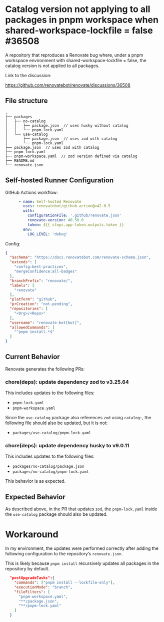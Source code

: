 # Catalog version not applying to all packages in pnpm workspace when shared-workspace-lockfile = false #36508

A repository that reproduces a Renovate bug where, under a pnpm workspace environment with shared-workspace-lockfile = false, the catalog version is not applied to all packages.

Link to the discussion:

https://github.com/renovatebot/renovate/discussions/36508


## File structure

```
.
├── packages
│   ├── no-catalog
│   │   ├── package.json  // uses husky without catalog
│   │   └── pnpm-lock.yaml
│   └── use-catalog
│       ├── package.json  // uses zod with catalog
│       └── pnpm-lock.yaml
├── package.json  // uses zod with catalog
├── pnpm-lock.yaml
├── pnpm-workspace.yaml  // zod version defined via catalog
├── README.md
└── renovate.json
```

## Self-hosted Runner Configuration

GitHub Actions workflow:

```yaml
      - name: Self-hosted Renovate
        uses: renovatebot/github-action@v42.0.5
        with:
          configurationFile: '.github/renovate.json'
          renovate-version: 40.50.0
          token: ${{ steps.app-token.outputs.token }}
        env:
          LOG_LEVEL: 'debug'
```

Config:

```renovate.json
{
  "$schema": "https://docs.renovatebot.com/renovate-schema.json",
  "extends": [
    "config:best-practices",
    "mergeConfidence:all-badges"
  ],
  "branchPrefix": "renovate/",
  "labels": [
    "renovate"
  ],
  "platform": "github",
  "prCreation": "not-pending",
  "repositories": [
    "<Org>/<Repo>"
  ],
  "username": "renovate-bot[bot]",
  "allowedCommands": [
    "^pnpm install.*$"
  ]
}
```

## Current Behavior

Renovate generates the following PRs:

### chore(deps): update dependency zod to v3.25.64

This includes updates to the following files:

- `pnpm-lock.yaml`
- `pnpm-workspace.yaml`

Since the `use-catalog` package also references `zod` using `catalog:`, the following file should also be updated, but it is not:

- `packages/use-catalog/pnpm-lock.yaml`

### chore(deps): update dependency husky to v9.0.11

This includes updates to the following files:

- `packages/no-catalog/package.json`
- `packages/no-catalog/pnpm-lock.yaml`

This behavior is as expected.

## Expected Behavior

As described above, in the PR that updates `zod`, the `pnpm-lock.yaml` inside the `use-catalog` package should also be updated.

# Workaround

In my environment, the updates were performed correctly after adding the following configuration to the repository’s `renovate.json`.

This is likely because `pnpm install` recursively updates all packages in the repository by default.

```renovate.json
  "postUpgradeTasks":{
    "commands": ["pnpm install --lockfile-only"],
    "executionMode": "branch",
    "fileFilters": [
      "pnpm-workspace.yaml",
      "**/package.json",
      "**/pnpm-lock.yaml"
    ]
  }
```
